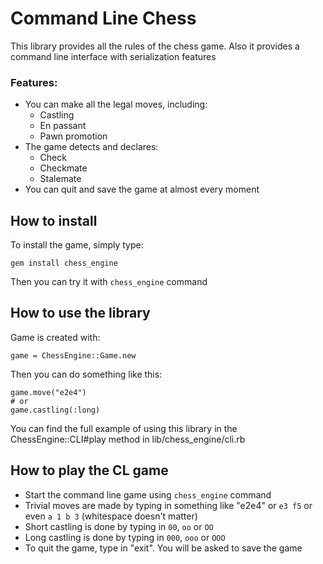 # Command Line Chess
This library provides all the rules of the chess game. Also it provides a command line interface with serialization features

### Features:
* You can make all the legal moves, including:
  * Castling
  * En passant
  * Pawn promotion
* The game detects and declares:
  * Check
  * Checkmate
  * Stalemate
* You can quit and save the game at almost every moment

## How to install
To install the game, simply type:
```
gem install chess_engine
```
Then you can try it with `chess_engine` command

## How to use the library
Game is created with:
```
game = ChessEngine::Game.new
```
Then you can do something like this:
```
game.move("e2e4")
# or
game.castling(:long)
```
You can find the full example of using this library in the ChessEngine::CLI#play method in lib/chess_engine/cli.rb

## How to play the CL game
* Start the command line game using `chess_engine` command
* Trivial moves are made by typing in something like "e2e4" or `e3 f5` or even ` a 1 b 3 ` (whitespace doesn't matter)
* Short castling is done by typing in `00`, `oo` or `OO`
* Long castling is done by typing in `000`, `ooo` or `OOO`
* To quit the game, type in "exit". You will be asked to save the game
